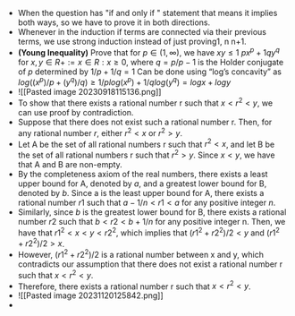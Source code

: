 - When the question has "if and only if " statement that means it implies both ways, so we have to prove it in both directions.
- Whenever in the induction if terms are connected via their previous terms, we use strong induction instead of just proving1, n n+1.
-  **(Young Inequality)** Prove that for $p ∈ (1,∞)$, we have $xy ≤ 1$
 $px^p + 1 qy^q$  for  $x, y ∈ R+ := {x ∈ R : x ≥ 0}$, where $q = p/p−1$ is the Holder conjugate of $p$ determined by $1/p + 1/q = 1$
 Can be done using “log’s concavity” as $log((x^p)/p + (y^q)/q) ≥ 1/plog(x^p) + 1/qlog(y^q)=logx + logy$
- ![[Pasted image 20230918115136.png]]
- To show that there exists a rational number r such that $x < r^2 < y$, we can use proof by contradiction. 
- Suppose that there does not exist such a rational number r. Then, for any rational number $r$, either $r^2 < x$ or $r^2 > y$.
- Let A be the set of all rational numbers r such that $r^2 < x$, and let B be the set of all rational numbers r such that $r^2 > y$. Since $x < y$, we have that A and B are non-empty. 
- By the completeness axiom of the real numbers, there exists a least upper bound for A, denoted by $a$, and a greatest lower bound for B, denoted by $b$. Since a is the least upper bound for A, there exists a rational number $r1$ such that $a - 1/n < r1 < a$ for any positive integer $n$. 
- Similarly, since $b$ is the greatest lower bound for B, there exists a rational number $r2$ such that $b < r2 < b + 1/n$ for any positive integer n. Then, we have that $r1^2 < x < y < r2^2$, which implies that $(r1^2 + r2^2)/2 < y$ and $(r1^2 + r2^2)/2 > x$. 
- However, $(r1^2 + r2^2)/2$ is a rational number between x and y, which contradicts our assumption that there does not exist a rational number r such that $x < r^2 < y$. 
- Therefore, there exists a rational number r such that $x < r^2 < y$.
- ![[Pasted image 20231120125842.png]]
- 